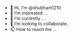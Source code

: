 - 👋 Hi, I’m @shubham1210
- 👀 I’m interested ...
- 🌱 I’m currently ...
- 💞️ I’m looking to collaborate..
- 📫 How to reach me ...

<!---
shubham1210/shubham1210 is a ✨ special ✨ repository because its `README.md` (this file) appears on your GitHub profile.
You can click the Preview link to take a look at your changes.
--->
